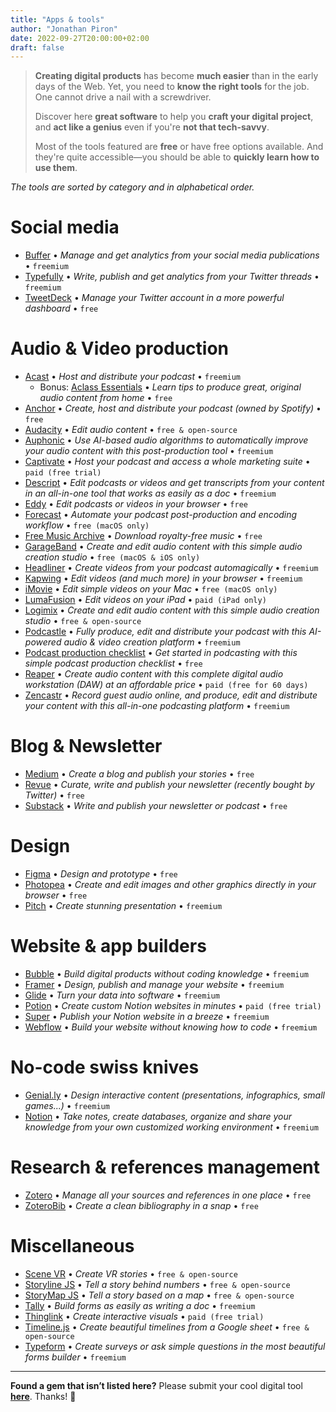 ```yaml
---
title: "Apps & tools"
author: "Jonathan Piron"
date: 2022-09-27T20:00:00+02:00
draft: false
---
```


> **Creating digital products** has become **much easier** than in the early days of the Web. Yet, you need to **know the right tools** for the job. One cannot drive a nail with a screwdriver.
> 
> Discover here **great software** to help you **craft your digital project**, and **act like a genius** even if you're **not that tech-savvy**.
>
> Most of the tools featured are **free** or have free options available. And they're quite accessible—you should be able to **quickly learn how to use them**.

_‌The tools are sorted by category and in alphabetical order._


# Social media

- [Buffer](https://buffer.com/) • _Manage and get analytics from your social media publications_ • `freemium` 
- [Typefully](https://typefully.com/) • _Write, publish and get analytics from your Twitter threads_ • `freemium`
- [TweetDeck](https://tweetdeck.twitter.com/) • _Manage your Twitter account in a more powerful dashboard_ • `free`


# Audio & Video production

- [Acast](https://acast.com/) • _Host and distribute your podcast_ • `freemium`
	- Bonus: [Aclass Essentials](https://www.aclass-essentials.com/) • _Learn tips to produce great, original audio content from home_ • `free`
- [Anchor](https://anchor.fm/) • _Create, host and distribute your podcast (owned by Spotify)_ • `free`
- [Audacity](https://www.audacityteam.org/) • _Edit audio content_ • `free & open-source`
- [Auphonic](https://auphonic.com/) • _Use AI-based audio algorithms to automatically improve your audio content with this post-production tool_ • `freemium`
- [Captivate](https://www.captivate.fm/) • _Host your podcast and access a whole marketing suite_ • `paid (free trial)`
- [Descript](https://www.descript.com/) • _Edit podcasts or videos and get transcripts from your content in an all-in-one tool that works as easily as a doc_ • `freemium`
- [Eddy](https://editeddy.com/) • _Edit podcasts or videos in your browser_ • `free`
- [Forecast](https://overcast.fm/forecast) • _Automate your podcast post-production and encoding workflow_ • `free (macOS only)`
- [Free Music Archive](https://freemusicarchive.org/) • _Download royalty-free music_ • `free`
- [GarageBand](https://www.apple.com/mac/garageband/) • _Create and edit audio content with this simple audio creation studio_ • `free (macOS & iOS only)`
- [Headliner](https://www.headliner.app/) • _Create videos from your podcast automagically_ • `freemium`
- [Kapwing](https://www.kapwing.com/) • _Edit videos (and much more) in your browser_ • `freemium`
- [iMovie](https://apps.apple.com/be/app/imovie/id408981434?l=fr&mt=12) • _Edit simple videos on your Mac_ • `free (macOS only)`
- [LumaFusion](https://apps.apple.com/be/app/lumafusion/id1062022008?l=fr) • _Edit videos on your iPad_ • `paid (iPad only)`
- [Logimix](https://ladigitale.dev/logimix/) • _Create and edit audio content with this simple audio creation studio_ • `free & open-source`
- [Podcastle](https://podcastle.ai/) • _Fully produce, edit and distribute your podcast with this AI-powered audio & video creation platform_ • `freemium`
- [Podcast production checklist](/podcast-production) • _Get started in podcasting with  this simple podcast production checklist_ • `free`
- [Reaper](https://www.reaper.fm/) • _Create audio content with this complete digital audio workstation (DAW) at an affordable price_ • `paid (free for 60 days)`
- [Zencastr](https://zencastr.com/) • _Record guest audio online, and produce, edit and distribute your content with this all-in-one podcasting platform_ • `freemium`


# Blog & Newsletter

- [Medium](https://medium.com/) • _Create a blog and publish your stories_ • `free`
- [Revue](https://getrevue.co/) • _Curate, write and publish your newsletter (recently bought by Twitter)_ • `free`
- [Substack](https://substack.com/) • _Write and publish your newsletter or podcast_ • `free`


# Design

- [Figma](https://figma.com) • _Design and prototype_ • `free`
- [Photopea](https://www.photopea.com/) • _Create and edit images and other graphics directly in your browser_ • `free`
- [Pitch](https://pitch.com/) • _Create stunning presentation_ • `freemium`


# Website & app builders

- [Bubble](https://bubble.io/) • _Build digital products without coding knowledge_ • `freemium`
- [Framer](https://www.framer.com/) • _Design, publish and manage your website_ • `freemium`
- [Glide](https://www.glideapps.com/) • _Turn your data into software_ • `freemium`
- [Potion](https://potion.so/) • _Create custom Notion websites in minutes_ • `paid (free trial)`
- [Super](https://super.so) • _Publish your Notion website in a breeze_ • `freemium`
- [Webflow](https://webflow.com/) • _Build your website without knowing how to code_ • `freemium`


# No-code swiss knives

- [Genial.ly](https://genial.ly) • _Design interactive content (presentations, infographics, small games...)_ • `freemium`
- [Notion](https://notion.so) • _Take notes, create databases, organize and share your knowledge from your own customized working environment_ • `freemium` 


# Research & references management

- [Zotero](https://www.zotero.org/) • _Manage all your sources and references in one place_ • `free`
- [ZoteroBib](https://zbib.org/) • _Create a clean bibliography in a snap_ • `free`


# Miscellaneous

- [Scene VR](https://scene.knightlab.com/#overview) • _Create VR stories_ • `free & open-source`
- [Storyline JS](http://storyline.knightlab.com/) • _Tell a story behind numbers_ • `free & open-source`
- [StoryMap JS](https://storymap.knightlab.com/) • _Tell a story based on a map_ • `free & open-source`
- [Tally](https://tally.so) • _Build forms as easily as writing a doc_ • `freemium`
- [Thinglink](https://www.thinglink.com/) • _Create interactive visuals_ • `paid (free trial)`
- [Timeline.js](https://timeline.knightlab.com/) • _Create beautiful timelines from a Google sheet_ • `free & open-source`
- [Typeform](https://www.typeform.com/) • _Create surveys or ask simple questions in the most beautiful forms builder_ • `freemium`


---

**Found a gem that isn’t listed here?** Please submit your cool digital tool **[here](https://tally.so#tally-open=w2jPeL&tally-layout=modal&tally-width=564&tally-align-left=1)**. Thanks! 🙏